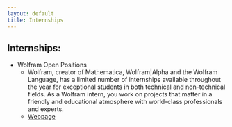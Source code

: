 ```yaml
---
layout: default
title: Internships
---
```


## Internships:
- Wolfram Open Positions
     - Wolfram, creator of Mathematica, Wolfram|Alpha and the Wolfram Language, has a limited number of internships available throughout the year for exceptional students in both technical and non-technical fields. As a Wolfram intern, you work on projects that matter in a friendly and educational atmosphere with world-class professionals and experts. 
     - [Webpage](https://www.wolfram.com/company/careers/opportunities/#openings-list)

